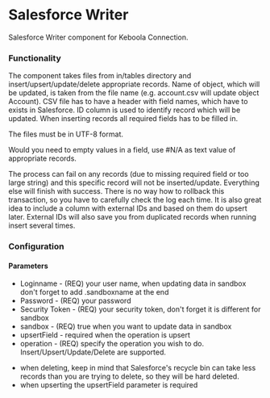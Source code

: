 # Salesforce Writer #

Salesforce Writer component for Keboola Connection.

### Functionality ###

The component takes files from in/tables directory and insert/upsert/update/delete appropriate records. Name of object, which will be updated, is taken from the file name (e.g. account.csv will update object Account). CSV file has to have a header with field names, which have to exists in Salesforce. ID column is used to identify record which will be updated. When inserting records all required fields has to be filled in. 

The files must be in UTF-8 format.

Would you need to empty values in a field, use #N/A as text value of appropriate records.

The process can fail on any records (due to missing required field or too large string) and this specific record will not be inserted/update. Everything else will finish with success. There is no way how to rollback this transaction, so you have to carefully check the log each time. It is also great idea to include a column with external IDs and based on them do upsert later. External IDs will also save you from duplicated records when running insert several times. 

### Configuration ###
#### Parameters ####

* Loginname - (REQ) your user name, when updating data in sandbox don't forget to add .sandboxname at the end
* Password - (REQ) your password
* Security Token - (REQ) your security token, don't forget it is different for sandbox
* sandbox - (REQ) true when you want to update data in sandbox
* upsertField - required when the operation is upsert
* operation - (REQ) specify the operation you wish to do. Insert/Upsert/Update/Delete are supported. 
- when deleting, keep in mind that Salesforce's recycle bin can take less records than you are trying to delete, so they will be hard deleted.
- when upserting the upsertField parameter is required
